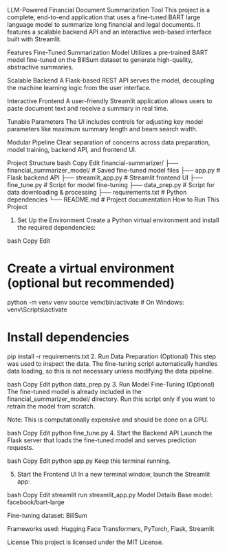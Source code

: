LLM-Powered Financial Document Summarization Tool
This project is a complete, end-to-end application that uses a fine-tuned BART large language model to summarize long financial and legal documents. It features a scalable backend API and an interactive web-based interface built with Streamlit.

Features
Fine-Tuned Summarization Model
Utilizes a pre-trained BART model fine-tuned on the BillSum dataset to generate high-quality, abstractive summaries.

Scalable Backend
A Flask-based REST API serves the model, decoupling the machine learning logic from the user interface.

Interactive Frontend
A user-friendly Streamlit application allows users to paste document text and receive a summary in real time.

Tunable Parameters
The UI includes controls for adjusting key model parameters like maximum summary length and beam search width.

Modular Pipeline
Clear separation of concerns across data preparation, model training, backend API, and frontend UI.

Project Structure
bash
Copy
Edit
financial-summarizer/
├── financial_summarizer_model/   # Saved fine-tuned model files
├── app.py                        # Flask backend API
├── streamlit_app.py              # Streamlit frontend UI
├── fine_tune.py                  # Script for model fine-tuning
├── data_prep.py                  # Script for data downloading & processing
├── requirements.txt              # Python dependencies
└── README.md                     # Project documentation
How to Run This Project
1. Set Up the Environment
Create a Python virtual environment and install the required dependencies:

bash
Copy
Edit
# Create a virtual environment (optional but recommended)
python -m venv venv
source venv/bin/activate  # On Windows: venv\Scripts\activate

# Install dependencies
pip install -r requirements.txt
2. Run Data Preparation (Optional)
This step was used to inspect the data. The fine-tuning script automatically handles data loading, so this is not necessary unless modifying the data pipeline.

bash
Copy
Edit
python data_prep.py
3. Run Model Fine-Tuning (Optional)
The fine-tuned model is already included in the financial_summarizer_model/ directory. Run this script only if you want to retrain the model from scratch.

Note: This is computationally expensive and should be done on a GPU.

bash
Copy
Edit
python fine_tune.py
4. Start the Backend API
Launch the Flask server that loads the fine-tuned model and serves prediction requests.

bash
Copy
Edit
python app.py
Keep this terminal running.

5. Start the Frontend UI
In a new terminal window, launch the Streamlit app:

bash
Copy
Edit
streamlit run streamlit_app.py
Model Details
Base model: facebook/bart-large

Fine-tuning dataset: BillSum

Frameworks used: Hugging Face Transformers, PyTorch, Flask, Streamlit

License
This project is licensed under the MIT License.
